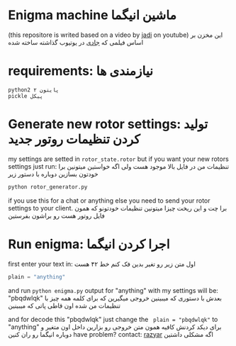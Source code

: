 # Enigma machine ماشین انیگما
(this repositore is writed based on a video by [jadi](https://github.com/jadijadi) on youtube)
این مخزن بر اساس فیلمی که [جادی](https://github.com/jadijadi) در یوتیوب گذاشته ساخته شده

# requirements: نیازمندی ها

```
python2 پایتون ۲
pickle پیکل
```

# Generate new rotor settings: تولید کردن تنظیمات روتور جدید
my settings are setted in `rotor_state.rotor` but if you want your new rotors settings just run:
تنظیمات من در فایل بالا موجود هست ولی اگه خواستین میتونین برا خودتون بسازین دوباره با دستور زیر
```bash
python rotor_generator.py
```
if you use this for a chat or anything else you need to send your rotor settings to your client.
برا چت و این ریخت چیزا میتونین تنظیمات خودتونو که همون فایل روتور هست رو براشون بفرستین

# Run enigma: اجرا کردن انیگما
first enter your text in: اول متن زیر رو تغیر بدین فک کنم خط ۴۲ هست
```python
plain = "anything"
```
and run `python enigma.py` output for "anything" with my settings will be: "pbqdwlqk"
بعدش با دستوری که میبینین خروجی میگیرین که برای کلمه همه چیز با تنظیمات من شده اون قاطی پاتی که میبینین

and for decode this "pbqdwlqk" just change the ` plain = "pbqdwlqk"` to "anything"
برای دیکد کردنش کافیه همون متن خروجی رو بزارین داخل اون متغیر و دوباره انیگما رو ران کنین 
have problem? contact: [razyar](https://khoderazyar.ir) اگه مشکلی داشتین 
